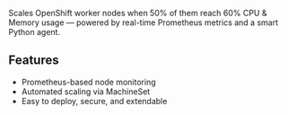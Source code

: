 Scales OpenShift worker nodes when 50% of them reach 60% CPU & Memory usage — powered by real-time Prometheus metrics and a smart Python agent.
## Features
- Prometheus-based node monitoring
- Automated scaling via MachineSet
- Easy to deploy, secure, and extendable